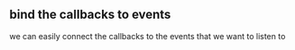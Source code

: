 ## bind the callbacks to events

we can easily  connect the callbacks to the events that we want to listen to

